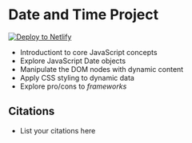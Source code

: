 # Date and Time Project

<a href="https://app.netlify.com/start/deploy?repository=https://github.com/ewuweblab/date-and-time">
  
  <img src="https://www.netlify.com/img/deploy/button.svg" alt="Deploy to Netlify">
  
</a>

* Introductiont to core JavaScript concepts
* Explore JavaScript Date objects
* Manipulate the DOM nodes with dynamic content
* Apply CSS styling to dynamic data
* Explore pro/cons to _frameworks_

## Citations
* List your citations here
